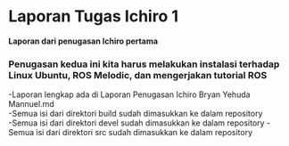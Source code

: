 # Laporan Tugas Ichiro 1
**Laporan dari penugasan Ichiro pertama**

### Penugasan kedua ini kita harus melakukan instalasi terhadap Linux Ubuntu, ROS Melodic, dan mengerjakan tutorial ROS
-Laporan lengkap ada di Laporan Penugasan Ichiro Bryan Yehuda Mannuel.md  
-Semua isi dari direktori build sudah dimasukkan ke dalam repository  
-Semua isi dari direktori devel sudah dimasukkan ke dalam repository
-Semua isi dari direktori src sudah dimasukkan ke dalam repository
